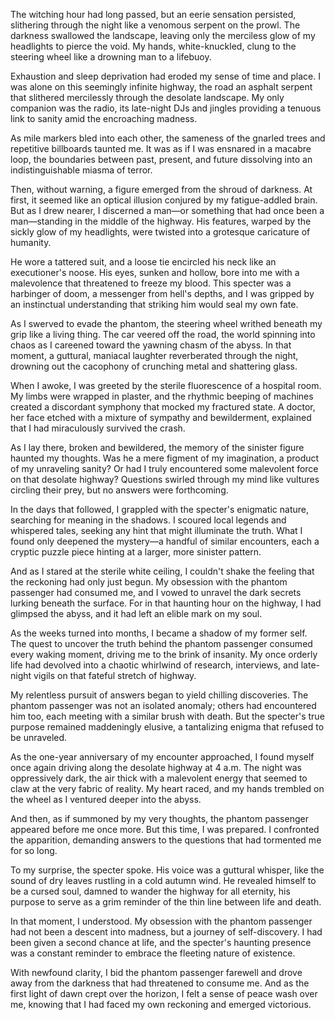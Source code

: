 The witching hour had long passed, but an eerie sensation persisted, slithering through the night like a venomous serpent on the prowl. The darkness swallowed the landscape, leaving only the merciless glow of my headlights to pierce the void. My hands, white-knuckled, clung to the steering wheel like a drowning man to a lifebuoy.

Exhaustion and sleep deprivation had eroded my sense of time and place. I was alone on this seemingly infinite highway, the road an asphalt serpent that slithered mercilessly through the desolate landscape. My only companion was the radio, its late-night DJs and jingles providing a tenuous link to sanity amid the encroaching madness.

As mile markers bled into each other, the sameness of the gnarled trees and repetitive billboards taunted me. It was as if I was ensnared in a macabre loop, the boundaries between past, present, and future dissolving into an indistinguishable miasma of terror.

Then, without warning, a figure emerged from the shroud of darkness. At first, it seemed like an optical illusion conjured by my fatigue-addled brain. But as I drew nearer, I discerned a man—or something that had once been a man—standing in the middle of the highway. His features, warped by the sickly glow of my headlights, were twisted into a grotesque caricature of humanity.

He wore a tattered suit, and a loose tie encircled his neck like an executioner's noose. His eyes, sunken and hollow, bore into me with a malevolence that threatened to freeze my blood. This specter was a harbinger of doom, a messenger from hell's depths, and I was gripped by an instinctual understanding that striking him would seal my own fate.

As I swerved to evade the phantom, the steering wheel writhed beneath my grip like a living thing. The car veered off the road, the world spinning into chaos as I careened toward the yawning chasm of the abyss. In that moment, a guttural, maniacal laughter reverberated through the night, drowning out the cacophony of crunching metal and shattering glass.

When I awoke, I was greeted by the sterile fluorescence of a hospital room. My limbs were wrapped in plaster, and the rhythmic beeping of machines created a discordant symphony that mocked my fractured state. A doctor, her face etched with a mixture of sympathy and bewilderment, explained that I had miraculously survived the crash.

As I lay there, broken and bewildered, the memory of the sinister figure haunted my thoughts. Was he a mere figment of my imagination, a product of my unraveling sanity? Or had I truly encountered some malevolent force on that desolate highway? Questions swirled through my mind like vultures circling their prey, but no answers were forthcoming.

In the days that followed, I grappled with the specter's enigmatic nature, searching for meaning in the shadows. I scoured local legends and whispered tales, seeking any hint that might illuminate the truth. What I found only deepened the mystery—a handful of similar encounters, each a cryptic puzzle piece hinting at a larger, more sinister pattern.

And as I stared at the sterile white ceiling, I couldn't shake the feeling that the reckoning had only just begun. My obsession with the phantom passenger had consumed me, and I vowed to unravel the dark secrets lurking beneath the surface. For in that haunting hour on the highway, I had glimpsed the abyss, and it had left an elible mark on my soul.

As the weeks turned into months, I became a shadow of my former self. The quest to uncover the truth behind the phantom passenger consumed every waking moment, driving me to the brink of insanity. My once orderly life had devolved into a chaotic whirlwind of research, interviews, and late-night vigils on that fateful stretch of highway.

My relentless pursuit of answers began to yield chilling discoveries. The phantom passenger was not an isolated anomaly; others had encountered him too, each meeting with a similar brush with death. But the specter's true purpose remained maddeningly elusive, a tantalizing enigma that refused to be unraveled.

As the one-year anniversary of my encounter approached, I found myself once again driving along the desolate highway at 4 a.m. The night was oppressively dark, the air thick with a malevolent energy that seemed to claw at the very fabric of reality. My heart raced, and my hands trembled on the wheel as I ventured deeper into the abyss.

And then, as if summoned by my very thoughts, the phantom passenger appeared before me once more. But this time, I was prepared. I confronted the apparition, demanding answers to the questions that had tormented me for so long.

To my surprise, the specter spoke. His voice was a guttural whisper, like the sound of dry leaves rustling in a cold autumn wind. He revealed himself to be a cursed soul, damned to wander the highway for all eternity, his purpose to serve as a grim reminder of the thin line between life and death.

In that moment, I understood. My obsession with the phantom passenger had not been a descent into madness, but a journey of self-discovery. I had been given a second chance at life, and the specter's haunting presence was a constant reminder to embrace the fleeting nature of existence.

With newfound clarity, I bid the phantom passenger farewell and drove away from the darkness that had threatened to consume me. And as the first light of dawn crept over the horizon, I felt a sense of peace wash over me, knowing that I had faced my own reckoning and emerged victorious.